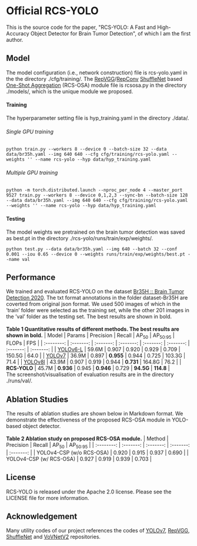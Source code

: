# Official RCS-YOLO
This is the source code for the paper, "RCS-YOLO: A Fast and High-Accuracy Object Detector for Brain Tumor Detection", of which I am the first author.

## Model
The model configuration (i.e., network construction) file is rcs-yolo.yaml in the the directory ./cfg/training/. The [RepVGG](https://openaccess.thecvf.com/content/CVPR2021/papers/Ding_RepVGG_Making_VGG-Style_ConvNets_Great_Again_CVPR_2021_paper.pdf)/[RepConv](https://arxiv.org/pdf/2207.02696.pdf) [ShuffleNet](https://openaccess.thecvf.com/content_ECCV_2018/papers/Ningning_Light-weight_CNN_Architecture_ECCV_2018_paper.pdf) based [One-Shot Aggregation](https://openaccess.thecvf.com/content_CVPR_2020/papers/Lee_CenterMask_Real-Time_Anchor-Free_Instance_Segmentation_CVPR_2020_paper.pdf) (RCS-OSA) module file is rcsosa.py in the directory ./models/, which is the unique module we proposed.

#### Training

The hyperparameter setting file is hyp_training.yaml in the directory ./data/.

###### Single GPU training
```
python train.py --workers 8 --device 0 --batch-size 32 --data data/br35h.yaml --img 640 640 --cfg cfg/training/rcs-yolo.yaml --weights '' --name rcs-yolo --hyp data/hyp_training.yaml
```

###### Multiple GPU training
```
python -m torch.distributed.launch --nproc_per_node 4 --master_port 9527 train.py --workers 8 --device 0,1,2,3 --sync-bn --batch-size 128 --data data/br35h.yaml --img 640 640 --cfg cfg/training/rcs-yolo.yaml --weights '' --name rcs-yolo --hyp data/hyp_training.yaml
```

#### Testing

The model weights we pretrained on the brain tumor detection was saved as best.pt in the directory ./rcs-yolo/runs/train/exp/weights/.
```
python test.py --data data/br35h.yaml --img 640 --batch 32 --conf 0.001 --iou 0.65 --device 0 --weights runs/train/exp/weights/best.pt --name val
```

## Performance
We trained and evaluated RCS-YOLO on the dataset [Br35H :: Brain Tumor Detection 2020](https://www.kaggle.com/datasets/ahmedhamada0/brain-tumor-detection). The txt format annotations in the folder dataset-Br35H are coverted from original json format. We used 500 images of which in the ’train’ folder were selected as the training set, while the other 201 images in the ’val’ folder as the testing set. The best results are shown in bold.<br />
<br />
**Table 1 Quantitative results of different methods. The best results are shown in bold.** 
| Model | Params | Precision | Recall | AP<sub>50</sub> | AP<sub>50:95</sub> | FLOPs | FPS |
| :--------: | :-------: | :-------: | :-------: | :-------: | :-------: | :-------: | :-------: |
| [YOLOv6-L](https://github.com/meituan/YOLOv6) | 59.6M | 0.907 | 0.920 | 0.929 | 0.709 | 150.5G | 64.0 |
| [YOLOv7](https://github.com/WongKinYiu/yolov7) | 36.9M | 0.897 | **0.955** | 0.944 | 0.725 | 103.3G | 71.4 |
| [YOLOv8l](https://github.com/ultralytics/ultralytics) | 43.9M | 0.907 | 0.919 | 0.944 | **0.731** | 164.8G | 76.2 |
| **RCS-YOLO** | 45.7M | **0.936** | 0.945 | **0.946** | 0.729 | **94.5G** | **114.8** |
<br />
The screenshot/visualisation of evaluation results are in the directory ./runs/val/.

## Ablation Studies
The results of ablation studies are shown below in Markdown format. We demonstrate the effectiveness of the proposed RCS-OSA module in YOLO-based object detector.<br />
<br />
**Table 2 Ablation study on proposed RCS-OSA module.** 
| Method | Precision | Recall | AP<sub>50</sub> | AP<sub>50:95</sub> |
| :--------: | :-------: | :-------: | :-------: | :-------: |
| YOLOv4-CSP (w/o RCS-OSA) | 0.920 | 0.915 | 0.937 | 0.690 |
| YOLOv4-CSP (w/ RCS-OSA) | 0.927  | 0.919 | 0.939 | 0.703 |

## License
RCS-YOLO is released under the Apache 2.0 license. Please see the LICENSE file for more information.

## Acknowledgement
Many utility codes of our project references the codes of [YOLOv7](https://github.com/WongKinYiu/yolov7), [RepVGG](https://github.com/DingXiaoH/RepVGG), [ShuffleNet](https://github.com/megvii-model/ShuffleNet-Series) and [VoVNetV2](https://github.com/youngwanLEE/vovnet-detectron2) repositories.
